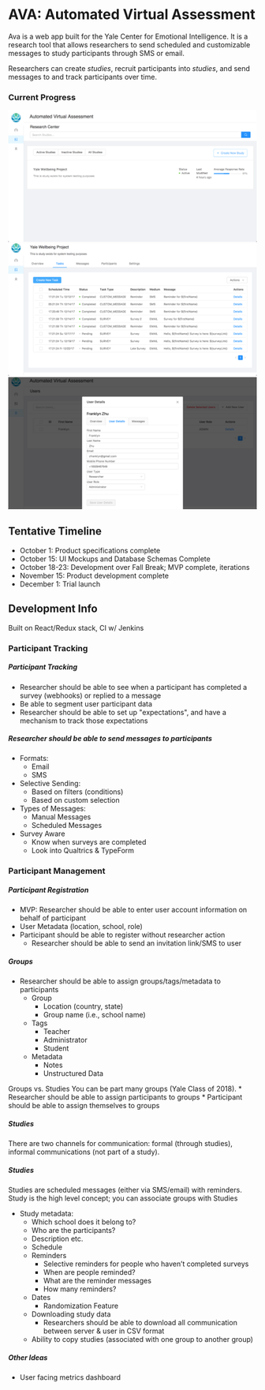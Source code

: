 # AVA: Automated Virtual Assessment

Ava is a web app built for the Yale Center for Emotional Intelligence. It is a research tool that allows researchers to send scheduled and customizable messages to study participants through SMS or email.

Researchers can create *studies*, recruit participants into *studies*, and send messages to and track participants over time.

### Current Progress
![Current Progress](./progress_1.png)
![Current Progress](./progress_2.png)
![Current Progress](./progress_3.png)

## Tentative Timeline
* October 1: Product specifications complete
* October 15: UI Mockups and Database Schemas Complete
* October 18-23: Development over Fall Break; MVP complete, iterations
* November 15: Product development complete
* December 1: Trial launch

## Development Info
Built on React/Redux stack, CI w/ Jenkins


### Participant Tracking
##### Participant Tracking
* Researcher should be able to see when a participant has completed a survey (webhooks) or replied to a message
* Be able to segment user participant data
* Researcher should be able to set up "expectations", and have a mechanism to track those expectations

##### Researcher should be able to send messages to participants
* Formats:
	* Email
	* SMS
* Selective Sending:
	* Based on filters (conditions)
	* Based on custom selection
* Types of Messages:
	* Manual Messages
	* Scheduled Messages
* Survey Aware
	* Know when surveys are completed
	* Look into Qualtrics & TypeForm

### Participant Management
##### Participant Registration
* MVP: Researcher should be able to enter user account information on behalf of participant
* User Metadata (location, school, role)
* Participant should be able to register without researcher action
	* Researcher should be able to send an invitation link/SMS to user

##### Groups
* Researcher should be able to assign groups/tags/metadata to participants
	* Group
		* Location (country, state)
		* Group name (i.e., school name)
	* Tags
		* Teacher
		* Administrator
		* Student
	* Metadata
		* Notes
		* Unstructured Data

Groups vs. Studies You can be part many groups (Yale Class of 2018).
	* Researcher should be able to assign participants to groups
	* Participant should be able to assign themselves to groups

##### Studies
There are two channels for communication: formal (through studies), informal communications (not part of a study).

##### Studies
Studies are scheduled messages (either via SMS/email) with reminders. Study is the high level concept; you can associate groups with Studies
* Study metadata:
	* Which school does it belong to?
	* Who are the participants?
	* Description etc.
	* Schedule
	* Reminders
		* Selective reminders for people who haven’t completed surveys
		* When are people reminded?
		* What are the reminder messages
		* How many reminders?
	* Dates
		* Randomization Feature
	* Downloading study data
		* Researchers should be able to download all communication between server & user in CSV format
	* Ability to copy studies (associated with one group to another group)

##### Other Ideas
* User facing metrics dashboard


